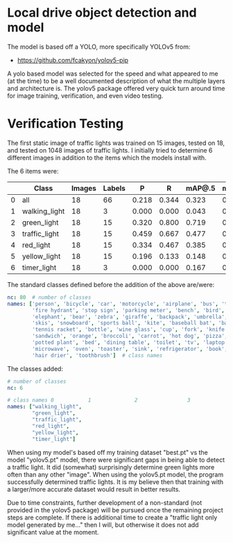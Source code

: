 # Local drive object detection and model

The model is based off a YOLO, more specifically YOLOv5 from:
- https://github.com/fcakyon/yolov5-pip

A yolo based model was selected for the speed and what appeared to me (at the time) to be a well documented description of what the multiple layers and architecture is. The yolov5 package offered very quick turn around time for image training, verification, and even video testing. 

# Verification Testing

The first static image of traffic lights was trained on 15 images, tested on 18, and tested on 1048 images of traffic lights. I initially tried to determine 6 different images in addition to the items which the models install with. 

The 6 items were:  

| 	|Class           | 	      Images |   	Labels| 	P  | 	R      | 	mAP@.5| 	mAP@.5:.95|
| - | ---            | ------------- | -------- | --   | -       | ------ | ----------- |
|0  |  all           | 	  18         | 	66      | 0.218|  	0.344| 	 0.323|        0.117|
|1  |	 walking_light | 	  18         | 	3       | 0.000| 	  0.000| 	 0.043| 	     0.010|
|2  |  green_light   | 	  18         | 	15      | 0.320|  	0.800| 	 0.719| 	     0.278|
|3  |  traffic_light | 	  18         | 	15      | 0.459| 	  0.667| 	 0.477| 	     0.215|
|4  |  red_light     | 	  18         | 	15      | 0.334| 	  0.467| 	 0.385|   	   0.117|
|5  |  yellow_light  | 	  18         | 	15      | 0.196| 	  0.133| 	 0.148|   	   0.043|
|6  |  timer_light   |    18         | 	3       | 0.000| 	  0.000| 	 0.167|  	     0.037|

The standard classes defined before the addition of the above are/were:

```yaml
nc: 80  # number of classes
names: ['person', 'bicycle', 'car', 'motorcycle', 'airplane', 'bus', 'train', 'truck', 'boat', 'traffic light',
        'fire hydrant', 'stop sign', 'parking meter', 'bench', 'bird', 'cat', 'dog', 'horse', 'sheep', 'cow',
        'elephant', 'bear', 'zebra', 'giraffe', 'backpack', 'umbrella', 'handbag', 'tie', 'suitcase', 'frisbee',
        'skis', 'snowboard', 'sports ball', 'kite', 'baseball bat', 'baseball glove', 'skateboard', 'surfboard',
        'tennis racket', 'bottle', 'wine glass', 'cup', 'fork', 'knife', 'spoon', 'bowl', 'banana', 'apple',
        'sandwich', 'orange', 'broccoli', 'carrot', 'hot dog', 'pizza', 'donut', 'cake', 'chair', 'couch',
        'potted plant', 'bed', 'dining table', 'toilet', 'tv', 'laptop', 'mouse', 'remote', 'keyboard', 'cell phone',
        'microwave', 'oven', 'toaster', 'sink', 'refrigerator', 'book', 'clock', 'vase', 'scissors', 'teddy bear',
        'hair drier', 'toothbrush']  # class names
```

The classes added:

```yaml 
# number of classes
nc: 6

# class names 0           1              2                3            4               5
names: ["walking_light",
        "green_light",
        "traffic_light",
        "red_light",
        "yellow_light",
        "timer_light"]
```

When using my model's based off my training dataset "best.pt" vs the model "yolov5.pt" model, there were significant gaps in being able to detect a traffic light. It did (somewhat) surprisingly determine green lights more often than any other "image". When using the yolov5.pt model, the program successfully determined traffic lights. It is my believe then that training with a larger/more accurate dataset would result in better results.

Due to time constraints, further development of a non-standard (not provided in the yolov5 package) will be pursued once the remaining project steps are complete. If there is additional time to create a "traffic light only model generated by me..." then I will, but otherwise it does not add significant value at the moment.
